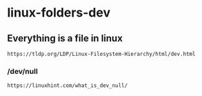 # linux-folders-dev

## Everything is a file in linux

```
https://tldp.org/LDP/Linux-Filesystem-Hierarchy/html/dev.html
```

### /dev/null

```
https://linuxhint.com/what_is_dev_null/
```